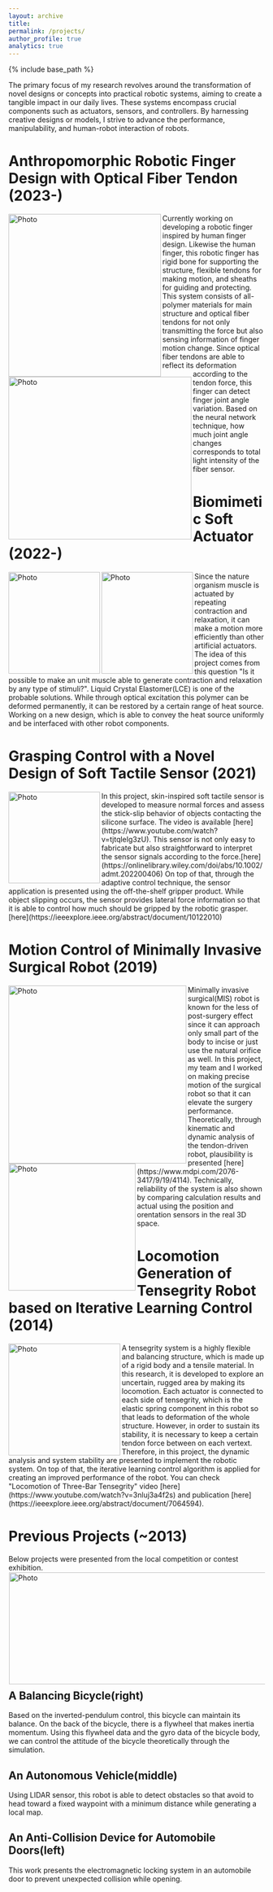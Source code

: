 ```yaml
---
layout: archive
title: 
permalink: /projects/
author_profile: true
analytics: true
---
```


{% include base_path %}

The primary focus of my research revolves around the transformation of novel designs or concepts into practical robotic systems, aiming to create a tangible impact in our daily lives. These systems encompass crucial components such as actuators, sensors, and controllers. By harnessing creative designs or models, I strive to advance the performance, manipulability, and human-robot interaction of robots.



# Anthropomorphic Robotic Finger Design with Optical Fiber Tendon (2023-)
<img align="left" src="https://hansy628.github.io/mshan_project/files/prototype.jpg" alt="Photo" style="width: 300px; height: 320px; border-radius: 1px"/>
<img align="left" src="https://hansy628.github.io/mshan_project/files/finger_design1.jpg" alt="Photo" style="width: 360px; height: 320px; border-radius: 1px"/>
Currently working on developing a robotic finger inspired by human finger design. Likewise the human finger, this robotic finger has rigid bone for supporting the structure, flexible tendons for making motion, and sheaths for guiding and protecting.
This system consists of all-polymer materials for main structure and optical fiber tendons for not only transmitting the force but also sensing information of finger motion change. Since optical fiber tendons are able to reflect its deformation according to the tendon force, this finger can detect finger joint angle variation. Based on the neural network technique, how much joint angle changes corresponds to total light intensity of the fiber sensor.  


# Biomimetic Soft Actuator (2022-)
<img align="left" src="https://hansy628.github.io/mshan_project/files/lce_concept.jpg" alt="Photo" style="width: 180px; height: 200px; border-radius: 1px"/>
<img align="left" src="https://hansy628.github.io/mshan_project/files/Sequence 01.gif" alt="Photo" style="width: 180px; height: 200px; border-radius: 1px"/>
Since the nature organism muscle is actuated by repeating contraction and relaxation, it can make a motion more efficiently than other artificial actuators. 
The idea of this project comes from this question "Is it possible to make an unit muscle able to generate contraction and relaxation by any type of stimuli?". 
Liquid Crystal Elastomer(LCE) is one of the probable solutions. While through optical excitation this polymer can be deformed permanently, it can be restored by a certain range of heat source. 
Working on a new design, which is able to convey the heat source uniformly and be interfaced with other robot components.


# Grasping Control with a Novel Design of Soft Tactile Sensor (2021)
<img align="left" src="https://hansy628.github.io/mshan_project/files/softsensor.png" alt="Photo" style="width: 180px; height: 180px; border-radius: 1px"/>
<!--<img align="left" src="https://hansy628.github.io/mshan_project/files/mrac_vid_1030_1.gif" alt="Photo" style="width: 300px; height: 200px; border-radius: 1px"/>-->
In this project, skin-inspired soft tactile sensor is developed to measure normal forces and assess the stick-slip behavior of objects contacting the silicone surface. The video is available [here](https://www.youtube.com/watch?v=tjtqleIg3zU). 
This sensor is not only easy to fabricate but also straightforward to interpret the sensor signals according to the force.[here](https://onlinelibrary.wiley.com/doi/abs/10.1002/admt.202200406) 
On top of that, through the adaptive control technique, the sensor application is presented using the off-the-shelf gripper product. 
While object slipping occurs, the sensor provides lateral force information so that it is able to control how much should be gripped by the robotic grasper.[here](https://ieeexplore.ieee.org/abstract/document/10122010) 


# Motion Control of Minimally Invasive Surgical Robot (2019)
<img align="left" src="https://hansy628.github.io/mshan_project/files/misrobot.jpg" alt="Photo" style="width: 350px; border-radius: 1px"/>
<img align="left" src="https://hansy628.github.io/mshan_project/files/instrument_test.jpg" alt="Photo" style="width: 250px; height: 250px; border-radius: 1px"/>
Minimally invasive surgical(MIS) robot is known for the less of post-surgery effect since it can approach only small part of the body to incise or just use the natural orifice as well. 
In this project, my team and I worked on making precise motion of the surgical robot so that it can elevate the surgery performance. 
Theoretically, through kinematic and dynamic analysis of the tendon-driven robot, plausibility is presented [here](https://www.mdpi.com/2076-3417/9/19/4114). 
Technically, reliability of the system is also shown by comparing calculation results and actual using the position and orentation sensors in the real 3D space. 


# Locomotion Generation of Tensegrity Robot based on Iterative Learning Control (2014)
<img align="left" src="https://hansy628.github.io/mshan_project/files/tensegrity.jpg" alt="Photo" style="width: 220px; border-radius: 1px"/>
A tensegrity system is a highly flexible and balancing structure, which is made up of a rigid body and a tensile material. 
In this research, it is developed to explore an uncertain, rugged area by making its locomotion. Each actuator is connected to each side of tensegrity, which is the elastic spring component in this robot so that leads to deformation of the whole structure. 
However, in order to sustain its stability, it is necessary to keep a certain tendon force between on each vertext. 
Therefore, in this project, the dynamic analysis and system stability are presented to implement the robotic system. 
On top of that, the iterative learning control algorithm is applied for creating an improved performance of the robot. 
You can check "Locomotion of Three-Bar Tensegrity" video [here](https://www.youtube.com/watch?v=3nluj3a4f2s) and publication [here](https://ieeexplore.ieee.org/abstract/document/7064594). 


# Previous Projects (~2013)

Below projects were presented from the local competition or contest exhibition.
<img align="left" src="https://hansy628.github.io/mshan_project/files/prev_threetoone.jpg" alt="Photo" style="width: 980px; height: 220px; border-radius: 1px; padding: 1px 1px 10px 1px"/>

## A Balancing Bicycle(right)
Based on the inverted-pendulum control, this bicycle can maintain its balance. 
On the back of the bicycle, there is a flywheel that makes inertia momentum. 
Using this flywheel data and the gyro data of the bicycle body, we can control the attitude of the bicycle theoretically through the simulation.
## An Autonomous Vehicle(middle)
Using LIDAR sensor, this robot is able to detect obstacles so that avoid to head toward a fixed waypoint with a minimum distance while generating a local map.
## An Anti-Collision Device for Automobile Doors(left)
This work presents the electromagnetic locking system in an automobile door to prevent unexpected collision while opening.

